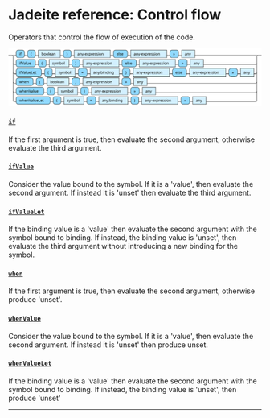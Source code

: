 <!---
  This markdown file was generated. Do not edit.
  -->

# Jadeite reference: Control flow

Operators that control the flow of execution of the code.

!["control-flow"](./halite-bnf-diagrams/control-flow-j.svg)

#### [`if`](jadeite-full-reference.md#if)

If the first argument is true, then evaluate the second argument, otherwise evaluate the third argument.

#### [`ifValue`](jadeite-full-reference.md#ifValue)

Consider the value bound to the symbol. If it is a 'value', then evaluate the second argument. If instead it is 'unset' then evaluate the third argument.

#### [`ifValueLet`](jadeite-full-reference.md#ifValueLet)

If the binding value is a 'value' then evaluate the second argument with the symbol bound to binding. If instead, the binding value is 'unset', then evaluate the third argument without introducing a new binding for the symbol.

#### [`when`](jadeite-full-reference.md#when)

If the first argument is true, then evaluate the second argument, otherwise produce 'unset'.

#### [`whenValue`](jadeite-full-reference.md#whenValue)

Consider the value bound to the symbol. If it is a 'value', then evaluate the second argument. If instead it is 'unset' then produce unset.

#### [`whenValueLet`](jadeite-full-reference.md#whenValueLet)

If the binding value is a 'value' then evaluate the second argument with the symbol bound to binding. If instead, the binding value is 'unset', then produce 'unset'

---
